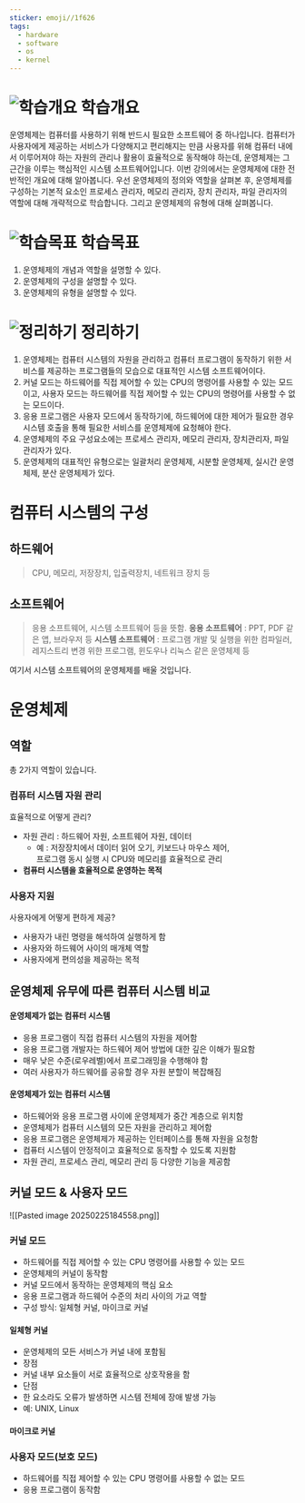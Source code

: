 ```yaml
---
sticker: emoji//1f626
tags:
  - hardware
  - software
  - os
  - kernel
---
```

# ![학습개요](https://ucampus.knou.ac.kr/html/user/img/icons/list_square.png) 학습개요

운영체제는 컴퓨터를 사용하기 위해 반드시 필요한 소프트웨어 중 하나입니다. 
컴퓨터가 사용자에게 제공하는 서비스가 다양해지고 편리해지는 만큼 사용자를 위해 컴퓨터 내에서 이루어져야 하는 자원의 관리나 활용이 효율적으로 동작해야 하는데, 운영체제는 그 근간을 이루는 핵심적인 시스템 소프트웨어입니다. 
이번 강의에서는 운영체제에 대한 전반적인 개요에 대해 알아봅니다. 우선 운영체제의 정의와 역할을 살펴본 후, 운영체제를 구성하는 기본적 요소인 프로세스 관리자, 메모리 관리자, 장치 관리자, 파일 관리자의 역할에 대해 개략적으로 학습합니다. 그리고 운영체제의 유형에 대해 살펴봅니다.

# ![학습목표](https://ucampus.knou.ac.kr/html/user/img/icons/list_square.png) 학습목표

1. 운영체제의 개념과 역할을 설명할 수 있다.
2. 운영체제의 구성을 설명할 수 있다.
3. 운영체제의 유형을 설명할 수 있다.

# ![정리하기](https://ucampus.knou.ac.kr/html/user/img/icons/list_square.png) 정리하기

1. 운영체제는 컴퓨터 시스템의 자원을 관리하고 컴퓨터 프로그램이 동작하기 위한 서비스를 제공하는 프로그램들의 모습으로 대표적인 시스템 소프트웨어이다.
2. 커널 모드는 하드웨어를 직접 제어할 수 있는 CPU의 명령어를 사용할 수 있는 모드이고, 사용자 모드는 하드웨어를 직접 제어할 수 있는 CPU의 명령어를 사용할 수 없는 모드이다.
3. 응용 프로그램은 사용자 모드에서 동작하기에, 하드웨어에 대한 제어가 필요한 경우 시스템 호출을 통해 필요한 서비스를 운영체제에 요청해야 한다.
4. 운영체제의 주요 구성요소에는 프로세스 관리자, 메모리 관리자, 장치관리자, 파일 관리자가 있다.
5. 운영체제의 대표적인 유형으로는 일괄처리 운영체제, 시분할 운영체제, 실시간 운영체제, 분산 운영체제가 있다.

# 컴퓨터 시스템의 구성

## 하드웨어

> CPU, 메모리, 저장장치, 입출력장치, 네트워크 장치 등


## 소프트웨어

> 응용 소프트웨어, 시스템 소프트웨어 등을 뜻함.
> **응용 소프트웨어** : PPT, PDF 같은 앱, 브라우저 등
> **시스템 소프트웨어** : 프로그램 개발 및 실행을 위한 컴파일러, 레지스트리 변경 위한 프로그램, 윈도우나 리눅스 같은 운영체제 등

여기서 시스템 소프트웨어의 운영체제를 배울 것입니다.

# 운영체제

## 역할
총 2가지 역할이 있습니다.

### 컴퓨터 시스템 자원 관리
효율적으로 어떻게 관리?

- ﻿﻿자원 관리 : 하드웨어 자원, 소프트웨어 자원, 데이터
	- ﻿﻿예 :
	   저장장치에서 데이터 읽어 오기, 
	   키보드나 마우스 제어,  
		 프로그램 동시 실행 시 CPU와 메모리를 효율적으로 관리
- ﻿﻿**컴퓨터 시스템을 효율적으로 운영하는 목적**
### 사용자 지원
사용자에게 어떻게 편하게 제공?

- ﻿﻿사용자가 내린 명령을 해석하여 실행하게 함
- ﻿﻿사용자와 하드웨어 사이의 매개체 역할
- ﻿﻿사용자에게 편의성을 제공하는 목적

## 운영체제 유무에 따른 컴퓨터 시스템 비교

#### 운영체제가 없는 컴퓨터 시스템
- 응용 프로그램이 직접 컴퓨터 시스템의 자원을 제어함
- 응용 프로그램 개발자는 하드웨어 제어 방법에 대한 깊은 이해가 필요함
- 매우 낮은 수준(로우레벨)에서 프로그래밍을 수행해야 함
- 여러 사용자가 하드웨어를 공유할 경우 자원 분할이 복잡해짐

#### 운영체제가 있는 컴퓨터 시스템
- 하드웨어와 응용 프로그램 사이에 운영체제가 중간 계층으로 위치함
- 운영체제가 컴퓨터 시스템의 모든 자원을 관리하고 제어함
- 응용 프로그램은 운영체제가 제공하는 인터페이스를 통해 자원을 요청함
- 컴퓨터 시스템이 안정적이고 효율적으로 동작할 수 있도록 지원함
- 자원 관리, 프로세스 관리, 메모리 관리 등 다양한 기능을 제공함

## 커널 모드 & 사용자 모드

![[Pasted image 20250225184558.png]]
### 커널 모드 
- 하드웨어를 직접 제어할 수 있는 CPU 명령어를 사용할 수 있는 모드 
- 운영체제의 커널이 동작함
- ﻿﻿커널 모드에서 동작하는 운영체제의 핵심 요소
- ﻿﻿응용 프로그램과 하드웨어 수준의 처리 사이의 가교 역할
- 구성 방식: 일체형 커널, 마이크로 커널
#### 일체형 커널
- ﻿﻿운영체제의 모든 서비스가 커널 내에 포함됨
- ﻿﻿장점
- ﻿﻿커널 내부 요소들이 서로 효율적으로 상호작용을 함
- ﻿﻿단점
- ﻿﻿한 요소라도 오류가 발생하면 시스템 전체에 장애 발생 가능
- 예: UNIX, Linux
#### 마이크로 커널

### 사용자 모드(보호 모드)
- 하드웨어를 직접 제어할 수 있는 CPU 명령어를 사용할 수 없는 모드
- 응용 프로그램이 동작함
